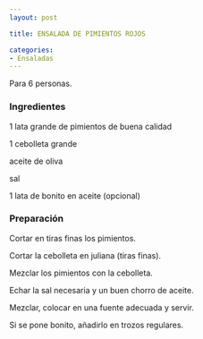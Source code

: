 ```yaml
---
layout: post

title: ENSALADA DE PIMIENTOS ROJOS

categories:
- Ensaladas
---
```

Para 6 personas.

<h3>Ingredientes</h3>

1 lata grande de pimientos de buena calidad

1 cebolleta grande

aceite de oliva

sal

1 lata de bonito en aceite (opcional)

<h3>Preparación</h3>

Cortar en tiras finas los pimientos.

Cortar la cebolleta en juliana (tiras finas).

Mezclar los pimientos con la cebolleta.

Echar la sal necesaria y un buen chorro de aceite.

Mezclar, colocar en una fuente adecuada y servir.

Si se pone bonito, añadirlo en trozos regulares.

